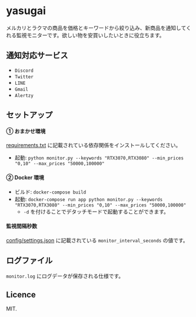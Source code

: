 # yasugai
メルカリとラクマの商品を価格とキーワードから絞り込み、新商品を通知してくれる監視モニターです。欲しい物を安買いしたいときに役立ちます。

## 通知対応サービス
- `Discord`
- `Twitter`
- `LINE`
- `Gmail`
- `Alertzy`

## セットアップ

#### ① おまかせ環境
[requirements.txt](./requirements.txt) に記載されている依存関係をインストールしてください。

- 起動: `python monitor.py --keywords "RTX3070,RTX3080" --min_prices "0,10" --max_prices "50000,100000"`

#### ② Docker 環境
- ビルド: `docker-compose build`
- 起動: `docker-compose run app python monitor.py --keywords "RTX3070,RTX3080" --min_prices "0,10" --max_prices "50000,100000"`
  - `-d` を付けることでデタッチモードで起動することができます。

#### 監視間隔秒数
[config/settings.json](./config/settings.json) に記載されている `monitor_interval_seconds` の値です。

## ログファイル
`monitor.log` にログデータが保存される仕様です。

## Licence
MIT.